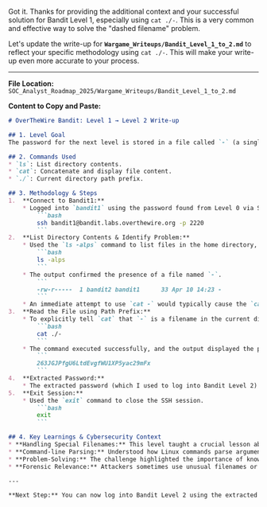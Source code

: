 Got it. Thanks for providing the additional context and your successful solution for Bandit Level 1, especially using `cat ./-`. This is a very common and effective way to solve the "dashed filename" problem.

Let's update the write-up for **`Wargame_Writeups/Bandit_Level_1_to_2.md`** to reflect your specific methodology using `cat ./-`. This will make your write-up even more accurate to your process.

-----

**File Location:** `SOC_Analyst_Roadmap_2025/Wargame_Writeups/Bandit_Level_1_to_2.md`

**Content to Copy and Paste:**

````markdown
# OverTheWire Bandit: Level 1 → Level 2 Write-up

## 1. Level Goal
The password for the next level is stored in a file called `-` (a single dash) located in the home directory of the `bandit1` user.

## 2. Commands Used
* `ls`: List directory contents.
* `cat`: Concatenate and display file content.
* `./`: Current directory path prefix.

## 3. Methodology & Steps
1.  **Connect to Bandit1:**
    * Logged into `bandit1` using the password found from Level 0 via SSH on port 2220.
        ```bash
        ssh bandit1@bandit.labs.overthewire.org -p 2220
        ```
2.  **List Directory Contents & Identify Problem:**
    * Used the `ls -alps` command to list files in the home directory, showing all files including hidden ones, permissions, and sizes.
        ```bash
        ls -alps
        ```
    * The output confirmed the presence of a file named `-`.
        ```
        -rw-r-----  1 bandit2 bandit1      33 Apr 10 14:23 -
        ```
    * An immediate attempt to use `cat -` would typically cause the `cat` command to interpret `-` as standard input, leading to a hang.
3.  **Read the File using Path Prefix:**
    * To explicitly tell `cat` that `-` is a filename in the current directory, I prefixed the filename with `./` (which means "current directory").
        ```bash
        cat ./-
        ```
    * The command executed successfully, and the output displayed the password.
        ```
        263JGJPfgU6LtdEvgfWU1XP5yac29mFx
        ```
4.  **Extracted Password:**
    * The extracted password (which I used to log into Bandit Level 2) was obtained from the output of the `cat ./-` command.
5.  **Exit Session:**
    * Used the `exit` command to close the SSH session.
        ```bash
        exit
        ```

## 4. Key Learnings & Cybersecurity Context
* **Handling Special Filenames:** This level taught a crucial lesson about interacting with files named with special characters like a dash (`-`). These can be misinterpreted as command-line options. Prefacing the filename with `./` is a common and effective way to disambiguate and force commands to treat the dash as a filename.
* **Command-line Parsing:** Understood how Linux commands parse arguments and options, and how specific syntax is needed to handle unusual filenames.
* **Problem-Solving:** The challenge highlighted the importance of knowing alternative ways to interact with files when standard approaches fail, a vital skill for troubleshooting and navigating compromised systems.
* **Forensic Relevance:** Attackers sometimes use unusual filenames or hidden files to evade detection. Knowing how to interact with such files is a basic forensic skill for an SOC analyst.

---

**Next Step:** You can now log into Bandit Level 2 using the extracted password.
````
